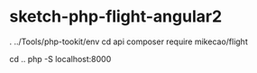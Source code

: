 # sketch-php-flight-angular2

. ../Tools/php-tookit/env
cd api
composer require mikecao/flight

cd ..
php -S localhost:8000